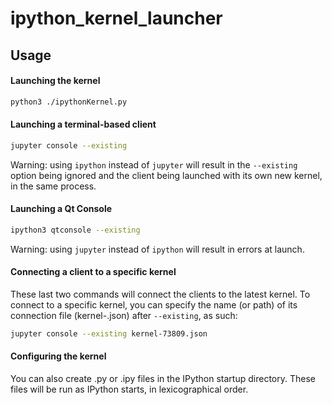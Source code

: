 # ipython_kernel_launcher

## Usage

#### Launching the kernel
```bash
python3 ./ipythonKernel.py
```

#### Launching a terminal-based client
```bash
jupyter console --existing
```
Warning: using `ipython` instead of `jupyter` will result in the `--existing` option being ignored and the client being launched with its own new kernel, in the same process.

#### Launching a Qt Console
```bash
ipython3 qtconsole --existing
```
Warning: using `jupyter` instead of `ipython` will result in errors at launch.

#### Connecting a client to a specific kernel
These last two commands will connect the clients to the latest kernel. To connect to a specific kernel, you can specify the name (or path) of its connection file (kernel-<number>.json) after `--existing`, as such:
```bash
jupyter console --existing kernel-73809.json
```

#### Configuring the kernel
You can also create .py or .ipy files in the IPython startup directory. These files will be run as IPython starts, in lexicographical order.
